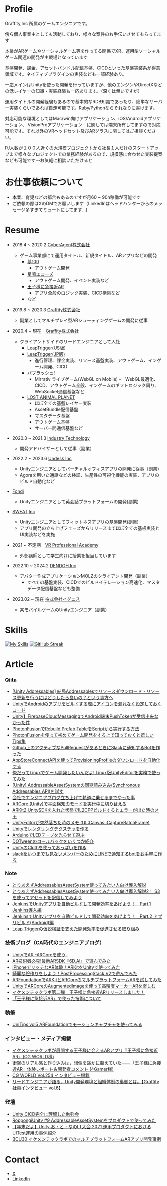 # Profile
Graffity,Inc 所属のゲームエンジニアです。

傍ら個人事業主としても活動しており、様々な案件のお手伝いさせてもらってます

本業がARゲームやソーシャルゲーム等を作ってる関係でXR、運用型ソーシャルゲーム関連の開発が主戦場となっています

基盤開発、課金、アセットバンドル配信基盤、CICDといった基盤実装系が得意領域です。ネイティブプラグインの実装なども一部経験あり。

一応メインはUnityを使った開発を行っていますが、他のエンジンやDirectXなどの低レイヤーの知識・実装経験も一応あります。（深くは無いですが）

運用タイトルの開発経験もあるので基本的なRDB知識であったり、簡単なサーバー実装くらいであれば自走可能です。Ruby/Pythonならそれなりに書けます。

対応可能な環境としてはMac/win向けアプリケーション、iOS/Androidアプリケーション、 VisionProアプリケーション　に関しては端末所有してますので対応可能です。それ以外のVRヘッドセット及びARグラスに関してはご相談ください。

PJ人数が１００人近くの大規模プロジェクトから社長１人だけのスタートアップまで様々なプロジェクトでの業務経験があるので、規模感に合わせた実装提案なども可能です〜お気軽に相談いただけると

# お仕事依頼について
- 本業、育児などの都合もあるのですが月60 ~ 90h稼働が可能です
- ご依頼の際はXのDMでお願いします（LinkedInはヘッドハンターからのメッセージ多すぎてミュートにしてます...)


# Resume
- 2018.4 ~ 2020.2 [CyberAgent株式会社](https://www.cyberagent.co.jp/)
  - ゲーム事業部にて運用タイトル、新規タイトル、ARアプリなどの開発
    - [夢100](https://www.yume-100.com/)
      - アウトゲーム開発
    - [星鳴エコーズ](https://www.hoshinari.jp/)
      - アウトゲーム開発、イベント実装など  
    - [王子様に急接近AR](https://cgworld.jp/feature/201909-254-gcrest.html)
      - アプリ全般のロジック実装、CICD構築など
    - など
    
- 2019.8 ~ 2020.3 [Graffity株式会社](https://graffity.jp/)
  - 副業としてマルチプレイ型ARシューティングゲームの開発に従事
- 2020.4 ~ 現在　[Graffity株式会社](https://graffity.jp/)
  - クライアントサイドのリードエンジニアとして入社
    - [LeapTrigger(US版)](https://leaptrigger.com/jp)
    - [LeapTrigger(JP版)](https://leaptrigger.com/jp)
      - 進行管理、課金実装、リソース基盤実装、アウトゲーム、インゲーム開発、CICD
    - [バブラッシュ!](https://twitter.com/mirrativ_jp/status/1579033952685158402)
      - Mirrativ ライブゲーム(WebGL on Mobile)
      -　WebGL最適化、CICD、アウトゲーム全般、インゲームのギフトロジック周り、WebSocket通信基盤など
    - [LOST ANIMAL PLANET](https://xrcity.docomo.ne.jp/contents/lostanimalplanet/)
      - ほぼ全ての基盤レイヤー実装
      - AssetBundle配信基盤
      - マスタデータ基盤
      - アウトゲーム基盤
      - サーバー間通信基盤など
- 2020.3 ~ 2021.3 [Industry Technology](https://industrytechnology.co/)
  - 開発アドバイザーとして従事（副業）
- 2022.2 ~ 2023.6 [Undesk,Inc](https://undesk.space/)
  - Unityエンジニアとしてバーチャルオフィスアプリの開発に従事（副業）
  - Agoraを用いた通話などの検証、生産性の可視化機能の実装、アプリのビルド自動化など
- [Fondi](https://www.fondi.fun/top/ja)
  - Unityエンジニアとして英会話プラットフォームの開発(副業)
- [SWEAT,Inc](https://thesweat.jp/)
  - Unityエンジニアとしてフィットネスアプリの基盤開発(副業)
  - アプリ開発の立ち上げフェーズからリリースまでほぼ全ての基板実装とUI実装などを実施
- 2021 ~ 不定期　[VR Professional Academy](https://vracademy.jp/)
  - 外部講師として学生向けに授業を担当しています
- 2022.10 ~ 2024.2 [DENDOH.Inc](https://dendoh.notion.site/DENDOH-9dc0aa38dd8f4c33b7adc0fa97a6bd80)
  - アバター作成アプリケーションMOLZのクライアント開発（副業）
    - すべての基盤実装、CICDでのビルドイテレーション高速化、マスタデータ配信基盤なども整備
- 2023.02 ~ 現在 [株式会社イグニス](https://1923.co.jp/)
  - 某モバイルゲームのUnityエンジニア（副業）

# Skills
[![My Skills](https://skillicons.dev/icons?i=unity,androidstudio,arduino,aws,bash,c,cs,cpp,ruby,py,coffeescript,docker,firebase,git,github,gitlab,idea,jenkins,js,linux,raspberrypi,swift,vim,visualstudio,vscode&perline=11)](https://skillicons.dev)
[![GitHub Streak](http://github-readme-streak-stats.herokuapp.com?user=azukizuki&theme=dark&date_format=M%20j%5B%2C%20Y%5D)](https://git.io/streak-stats)

# Article

### Qiita
- [[Unity Addressables] 結局Addressablesでリソースダウンロード・リソース更新を行うにはどうしたら良いの？という貴方へ](https://qiita.com/AzuQiita/items/e00c5fbb0711c01d8ed6)
- [UnityでAndroidのアプリをビルドする際にアイコンを漏れなく設定しておくコード](https://qiita.com/AzuQiita/items/354b40e2d32210474b82)
- [Unity】FirebaseCloudMessagingでAndroid端末PushTokenが受信出来なかった件](https://qiita.com/AzuQiita/items/e0c9c8bdb47c6f4525fa)
- [PhotonFusionでRebuild Prefab TableをScriptから実行する方法](https://qiita.com/AzuQiita/items/50d220afdaa46343ccf5)
- [PhotonFusionを使って初めてゲーム開発をする上で知っておくと嬉しいTips集](https://qiita.com/AzuQiita/items/c6ca7c372e53c8435753)
- [Github上のアクティブなPullRequestがあるときにSlackに通知するBotを作った](https://qiita.com/AzuQiita/items/80f8c5a97791ade3c12f)
- [AppStoreConnectAPIを使ってProvisioningProfileのダウンロードを自動化する](https://qiita.com/AzuQiita/items/cc94f14a69215d15262c)
- [俺だってLinuxでゲーム開発したいんだよ! Linux版UnityEditorを実務で使ってみた](https://qiita.com/AzuQiita/items/16ae1154e99c27731cb7)
- [[Unity] AddressableAssetSystemの同期読み込み(Synchronous Addressables API)を試す](https://qiita.com/AzuQiita/items/a1192e5bd8987493af17)
- [会社でエンジニアブログ立ち上げて軌道に乗せるまでやった事](https://qiita.com/AzuQiita/items/437da484d43558b7ee4e)
- [ARCore (Unity)で平面検知のモードを実行中に切り替える](https://qiita.com/AzuQiita/items/5cce17def077e0720999)
- [ARKit2 UnitySDKを入れた状態でIL2CPPビルドするとエラーが出た時のメモ](https://qiita.com/AzuQiita/items/47947135c2e8f43d7b5e)
- [UnityEditorが突然落ちた時のメモ (UI::Canvas::CaptureBatchFrame)](https://qiita.com/AzuQiita/items/5dde21010d2aec246f83)
- [Unityでレンダリングテクスチャを作る](https://qiita.com/AzuQiita/items/2cfae892f12582a0acef)
- [ArduinoでLEDテープを光らせて遊ぶ](https://qiita.com/AzuQiita/items/5fc019dd6683150ee4b4)
- [DOTweenのコールバックをいくつか紹介](https://qiita.com/AzuQiita/items/822e382473e6c0db8237)
- [UnityのClothを使っておっぱいを作る](https://qiita.com/AzuQiita/items/664f103f0dbd4adbcaca)
- [slackをいつまでも見ないメンバーのためにLINEで通知するbotをお手軽に作る](https://qiita.com/AzuQiita/items/35f43b8a5609f037bbef)

### Note
- [とりあえずAddressablesAssetSystem使ってみたい人向け導入解説](https://note.com/graffity/n/na33fd638be48?magazine_key=m896f454ae562)
- [とりあえずAddressablesAssetSystem使ってみたい人向け導入解説2！ S3を使ってアセットを配信してみよう](https://note.com/graffity/n/n8620f244894a?magazine_key=m896f454ae562)
- [JenkinsでUnityアプリを自動ビルドして開発効率をあげよう！　Part.1 Jenkins導入編
](https://note.com/graffity/n/nfa601ab48c97?magazine_key=m896f454ae562)
- [JenkinsでUnityアプリを自動ビルドして開発効率をあげよう！　Part.2 アプリビルド(Android)編
](https://note.com/graffity/n/n9afca9154c50?magazine_key=m896f454ae562)
- [Leap Triggerの仮説検証を支えた開発効率を促進させる取り組み](https://note.com/graffity/n/n4cf88d1a7a62)

### 技術ブログ（CA時代のエンジニアブログ）
- [UnityでAR -ARCoreを使う-](https://blog.gcrest.com/archives/128)
- [AR技術者必見!最新ARSDK『6D.AI』で遊んでみた
](https://blog.gcrest.com/archives/328)
- [iPhoneでリッチなAR体験！ARKitをUnityで使ってみた
](https://blog.gcrest.com/archives/600)
- [綺麗な絵作りをしよう！PostProcessingStack V2で遊んでみた
](https://blog.gcrest.com/archives/913)
- [ARFoundationでARKitとARCoreのマルチプラットフォームARを試してみた
](https://blog.gcrest.com/archives/1046)
- [UnityでARCoreのAugmentedImageを使って高精度マーカーARを楽しむ
](https://blog.gcrest.com/archives/1013)
- [イケメンテックラボ第二弾　王子様に急接近ARリリースしました！
](https://blog.gcrest.com/archives/1126)
- [「王子様に急接近AR」で使った技術について
](https://blog.gcrest.com/archives/1172)

### 執筆
- [UniTips vol5 ARFoundationでモーションキャプチャを使ってみる](https://creator.game.cyberagent.co.jp/?p=6880)

### インタビュー・メディア掲載
- [イケメンテックラボが展開する王子様に会えるARアプリ『王子様に急接近AR』(CG WORLD様)](https://cgworld.jp/feature/201909-254-gcrest.html)
- [衝撃のリアル感と作り込みは，想像を遥かに超えていた――「王子様に急接近AR」体験レポート＆開発者コメント (4Gamer様)](https://www.4gamer.net/games/470/G047069/20190711065/)
- [CG WORLD Vol.254 インタビュー掲載](https://cgworld.jp/magazine/cgw254.html)
- [リードエンジニアが語る、Unity開発環境と組織体制の裏側とは。【Graffity 社員インタビュー vol.6】](https://note.com/graffity/n/nc306ad544b12)

### 登壇
- [Unity CICD完全に理解した勉強会](https://unity-fully-understood.connpass.com/event/324346/)
- [RoppongiUnity #9  AddressableAssetSystemをプロダクトで使ってみた](https://speakerdeck.com/azukizuki/roppongi-dot-unity-number-9-addressableassetsystemwopurodakutodeshi-tutemita)
- [【年末だよ】Unity お・と・なのLT大会 2021 運用プロダクトにおけるUITest運用の事例紹介](https://learning.unity3d.jp/8174/)
- [BCU30 イケメンテックラボでのマルチプラットフォームARアプリ開発事例
](https://bcu30.jp/2019/booth/gcrest/)


# Contact
- [ X ](https://twitter.com/Azukiidx)
- [LinkedIn](https://www.linkedin.com/in/kazuaki-terabayashi-2a99ba184/)
